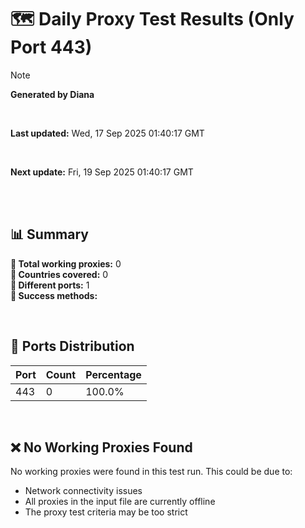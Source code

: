 # 🗺️ Daily Proxy Test Results (Only Port 443)

> [!NOTE]
>
> **Generated by Diana**
>
> <br/>
>
> **Last updated:** Wed, 17 Sep 2025 01:40:17 GMT
>
> <br/>
>
> **Next update:** Fri, 19 Sep 2025 01:40:17 GMT
>
> <br/>
>

</br>

## 📊 Summary

**🔹 Total working proxies:** 0  
**🔹 Countries covered:** 0  
**🔹 Different ports:** 1  
**🔹 Success methods:** 

<br/>

## 🔌 Ports Distribution

| Port | Count | Percentage |
|------|-------|------------|
| 443  | 0     | 100.0%     |

<br/>

## ❌ No Working Proxies Found

No working proxies were found in this test run. This could be due to:

- Network connectivity issues
- All proxies in the input file are currently offline
- The proxy test criteria may be too strict

